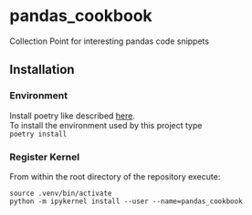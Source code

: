 # pandas_cookbook
Collection Point for interesting pandas code snippets

## Installation
### Environment
Install poetry like described [here](https://python-poetry.org/docs/#installation). <br>
To install the environment used by this project type <br>
```poetry install```
### Register Kernel
From within the root directory of the repository execute:
```
source .venv/bin/activate 
python -m ipykernel install --user --name=pandas_cookbook
```
